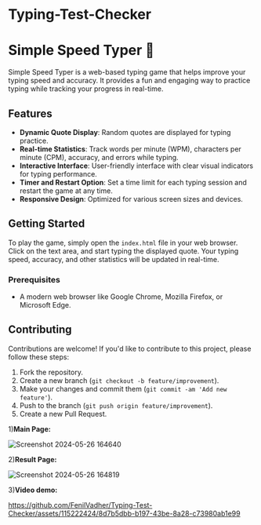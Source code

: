 # Typing-Test-Checker

# Simple Speed Typer 🚀

Simple Speed Typer is a web-based typing game that helps improve your typing speed and accuracy. It provides a fun and engaging way to practice typing while tracking your progress in real-time.

## Features

- **Dynamic Quote Display**: Random quotes are displayed for typing practice.
- **Real-time Statistics**: Track words per minute (WPM), characters per minute (CPM), accuracy, and errors while typing.
- **Interactive Interface**: User-friendly interface with clear visual indicators for typing performance.
- **Timer and Restart Option**: Set a time limit for each typing session and restart the game at any time.
- **Responsive Design**: Optimized for various screen sizes and devices.

## Getting Started

To play the game, simply open the `index.html` file in your web browser. Click on the text area, and start typing the displayed quote. Your typing speed, accuracy, and other statistics will be updated in real-time.

### Prerequisites

- A modern web browser like Google Chrome, Mozilla Firefox, or Microsoft Edge.

## Contributing

Contributions are welcome! If you'd like to contribute to this project, please follow these steps:

1. Fork the repository.
2. Create a new branch (`git checkout -b feature/improvement`).
3. Make your changes and commit them (`git commit -am 'Add new feature'`).
4. Push to the branch (`git push origin feature/improvement`).
5. Create a new Pull Request.

1)<b>Main Page:</b>

![Screenshot 2024-05-26 164640](https://github.com/FenilVadher/Typing-Test-Checker/assets/115222424/4bba3d3a-9492-4a79-bda4-82eb877ec80f)

2)<b>Result Page:</b>

![Screenshot 2024-05-26 164819](https://github.com/FenilVadher/Typing-Test-Checker/assets/115222424/7dcbf515-8369-41dd-adda-bec697e93010)

3)<b>Video demo:</b>

https://github.com/FenilVadher/Typing-Test-Checker/assets/115222424/8d7b5dbb-b197-43be-8a28-c73980ab1e99





